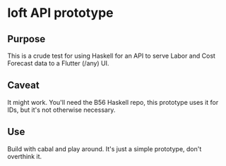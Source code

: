 # loft API prototype

## Purpose

This is a crude test for using Haskell for an API to serve Labor and Cost Forecast data to a Flutter (/any) UI.

## Caveat

It might work.  You'll need the B56 Haskell repo, this prototype uses it for IDs, but it's not otherwise necessary.

## Use
Build with cabal and play around.  It's just a simple prototype, don't overthink it.
